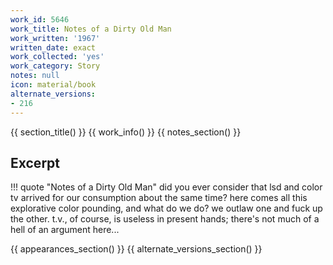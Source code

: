 ```yaml
---
work_id: 5646
work_title: Notes of a Dirty Old Man
work_written: '1967'
written_date: exact
work_collected: 'yes'
work_category: Story
notes: null
icon: material/book
alternate_versions:
- 216
---
```


{{ section_title() }}
{{ work_info() }}
{{ notes_section() }}
## Excerpt
!!! quote "Notes of a Dirty Old Man"
    did you ever consider that lsd and color tv arrived for our consumption about the same time? here comes all this explorative color pounding, and what do we do? we outlaw one and fuck up the other. t.v., of course, is useless in present hands; there's not much of a hell of an argument here...

{{ appearances_section() }}
{{ alternate_versions_section() }}